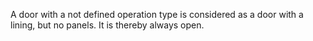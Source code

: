 A door with a
not defined operation type is
considered as a door with a lining, but no panels. It is thereby always
open.
